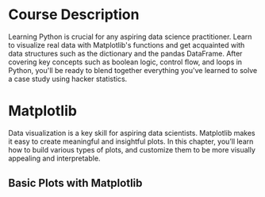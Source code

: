# Course Description
Learning Python is crucial for any aspiring data science practitioner. Learn to visualize real data with Matplotlib's functions and get acquainted with data structures such as the dictionary and the pandas DataFrame. After covering key concepts such as boolean logic, control flow, and loops in Python, you'll be ready to blend together everything you've learned to solve a case study using hacker statistics.

# Matplotlib
Data visualization is a key skill for aspiring data scientists. Matplotlib makes it easy to create meaningful and insightful plots. In this chapter, you’ll learn how to build various types of plots, and customize them to be more visually appealing and interpretable.

## Basic Plots with Matplotlib
